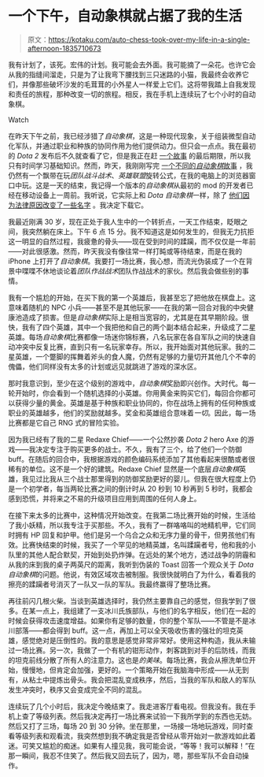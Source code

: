 # 一个下午，自动象棋就占据了我的生活

> 原文：<https://kotaku.com/auto-chess-took-over-my-life-in-a-single-afternoon-1835710673>

我有计划了，该死。宏伟的计划。我可能会去外面。我可能摘了一朵花。也许它会从我的指缝间溜走，只是为了让我弯下腰找到三只迷路的小猫，我最终会收养它们，并像那些破坏沙发的毛茸茸的小外星人一样爱上它们。这将带我踏上自我发现和责任的旅程，那种改变一切的旅程。相反，我在手机上连续玩了七个小时的自动象棋。

Watch

在昨天下午之前，我已经涉猎了*自动象棋*，这是一种现代现象，关于组装微型自动化军队，并通过职业和种族的协同作用为他们提供动力。但只会一点点。我在最初的 *Dota 2* 发布后不久就查看了它，但是我正在赶 [一个故事](https://kotaku.com/dota-2-custom-mode-is-either-one-of-steams-top-games-or-1831749731) 的最后期限，所以我只有时间学习基础知识。然而，昨天，我刚刚写完 [一个不同的*自动象棋*故事](https://kotaku.com/league-of-legends-version-of-auto-chess-has-taken-over-1835668393) ，我仍然有一个飘带在玩*团队战斗战术*、*英雄联盟*旋转公式，在我的电脑上的浏览器窗口中玩。这是一天的结束，我记得一个版本的*自动象棋*从最初的 mod 的开发者已经在移动设备上一周前。我听说，它实际上和 *Dota 自动象棋*一样，除了 [他们因为法律原因改变了一些名字](https://kotaku.com/valve-is-making-its-own-version-of-dota-auto-chess-1834934135) 。我决定下载它。

我最近刚满 30 岁，现在正处于我人生中的一个转折点，一天工作结束，眨眼之间，我突然躺在床上。下午 6 点 15 分。我不知道这是如何发生的，但我无力抗拒这一明显的自然过程，我疲惫的骨头——现在受到时间的蹂躏，而不仅仅是一年前——对此很感激。然而，昨天我没有像往常一样打盹或等待结束，而是在我的 iPhone 上打开了*自动象棋*。我要打一场比赛，我心想，而流光伪装成了一个在背景中喋喋不休地谈论着*团队作战战术*团队作战战术的家伙。然后我会做些别的事情。

我有一个尴尬的开始，在买下我的第一个英雄后，我甚至忘了把他放在棋盘上。这意味着随机的 NPC 小兵——甚至不是其他玩家——在我的第一回合对我的中央健康池造成了损害。但是*自动象棋*实际上是相当宽容的，尤其是在其早期阶段。很快，我有了四个英雄，其中一个我把他和自己的两个副本结合起来，升级成了二星英雄。每场*自动象棋*比赛都像一场迷你锦标赛，八名玩家在各自军队之间的快速自动冲突中反复比赛，直到只有一名玩家幸存。所以，我开始面对其他玩家。我的二星英雄，一个蹩脚的挥舞着斧头的食人魔，仍然有足够的力量切开其他几个不幸的傀儡，他们同样没有太多的计划或远见就跳进了游戏的深水区。

那时我意识到，至少在这个级别的游戏中，*自动象棋*奖励即兴创作。大时代。每一轮开始时，你会看到一个随机选择的小英雄。你用黄金来购买它们，每回合你都可以获得少量的黄金。英雄是基于种族和职业协同的，你在战场上拥有的任何种族或职业的英雄越多，他们的奖励就越多。奖金和英雄组合意味着*一切*。因此，每一场比赛都是它自己 RNG 式的冒险实验。

因为我已经有了我的二星 Redaxe Chief——一个公然抄袭 *Dota 2* hero Axe 的游戏——我决定专注于购买更多的战士。不久，我有了三个，给了他们一个防御 buff。在随后的回合中，我根据游戏的颜色编码系统添加了其他看起来很酷或者很稀有的单位。这不是一个好的建筑。Redaxe Chief 显然是一个底层*自动象棋*英雄，我见过比我从三个战士那里得到的防御奖励更好的婴儿。但我在很大程度上仍是一个初学者，每当两轮比赛之间的倒计时从 20 秒到 10 秒再到 5 秒时，我都会感到恐慌，并将来之不易的升级项目应用到周围的任何人身上。

在接下来太多的比赛中，这种情况开始改变。在我第二场比赛开始的时候，生活给了我小妖精，所以我专注于买那些。不久，我有了一群咯咯叫的地精机甲，它们同时拥有 HP 回复和护甲。他们是另一个乌合之众和无序力量的骨干，但男孩他们有效。比赛快结束的时候，我买了一个罕见的地精英雄，名叫蹂躏者号，他和我的小队里的其他人配合默契，开始到处扔炸弹。在远处的某个地方，透过战争的阴霾和从我的床到我的桌子两英尺的距离，我听到伪装的 Toast 回答一个观众关于 *Dota 自动象棋*的问题。他说，有效区域攻击被制服。我很快就明白了为什么，看着我的擦亮的蹂躏者号消灭了一队又一队的军队。我最终赢得了整场比赛。

再往前闪几根火柴。当谈到英雄选择时，我仍然主要靠自己的感觉，但我学到了很多。在某一点上，我组建了一支冰川氏族部队，与他们的名字相反，他们在一起的时候会获得攻击速度增益。如果你有足够的数量，你的整个军队——不管是不是冰川部落——都会得到 buff。这一点，再加上可以全天吸收伤害的强壮的坦克英雄，感觉绝对是压倒性的。我的意思是感觉非常非常好。使用这种构造，我从未输过一场比赛。另一次，我做了一个有机的钳形动作，刺客跳到对手的后防线，而我的坦克前线分散了所有人的注意力。这也是*的美味*。每场比赛，我会从擦洗单位开始，慢慢地，但肯定会加强，更好的。一个策略开始在我脑海中形成——从无到有，从粘土中提炼出骨头。我会把混乱变成秩序，然后，当我的军队和敌人的军队发生冲突时，秩序又会变成完全不同的混乱。

连续玩了几个小时后，我决定今晚结束了。我走进客厅看电视。但我没有。我在手机上查了等级列表。然后我决定再打一场比赛来试验一下我所学到的东西也无妨。然后又打了三场，每场 20 到 30 分钟。坐在那里，一场接一场地玩游戏，同时查看等级列表和观看流，我突然想到我不确定我是否曾经从零开始对一款游戏如此着迷。可笑又尴尬的痴迷。如果有人撞见我，我可能会说，“等等！我可以解释！”在那一瞬间，我忍不住笑了。然后我又回去玩了，因为，嗯，那些军队不会自动操作。